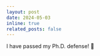 ```yaml
---
layout: post
date: 2024-05-03
inline: true
related_posts: false
---
```


I have passed my Ph.D. defense! 🎉 
